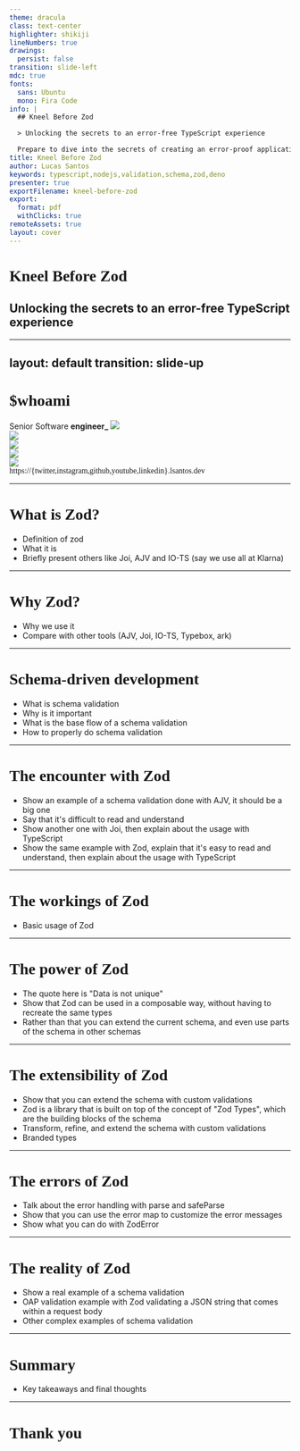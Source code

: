 ```yaml
---
theme: dracula
class: text-center
highlighter: shikiji
lineNumbers: true
drawings:
  persist: false
transition: slide-left
mdc: true
fonts:
  sans: Ubuntu
  mono: Fira Code
info: |
  ## Kneel Before Zod

  > Unlocking the secrets to an error-free TypeScript experience

  Prepare to dive into the secrets of creating an error-proof application. Unlock the full potential of Zod, the powerful TypeScript library for schema validation. Discover techniques, tips, and best practices that will elevate your code to new heights of reliability. Join us on this transformative journey as we harness the might of Zod and master the art of error-proofing, ensuring flawless applications that stand the test of time.
title: Kneel Before Zod
author: Lucas Santos
keywords: typescript,nodejs,validation,schema,zod,deno
presenter: true
exportFilename: kneel-before-zod
export:
  format: pdf
  withClicks: true
remoteAssets: true
layout: cover
---
```


<style scoped>
  h2 {
    @apply bg-[--red] text-[--purple-dark]! fw-bold text-white text-nowrap pr-[2px];
  }
</style>

# Kneel Before Zod

## Unlocking the secrets to an error-free TypeScript experience

---
layout: default
transition: slide-up
---

<style scoped>
  h1 {
    @apply text-center;
    font-family: 'Quantico'
  }
  #avatar {
    @apply w-full h-full text-center grid! items-center justify-items-center;
    grid-template-columns: repeat(5, 1fr);
    grid-template-rows: repeat(5, 1fr);
  }
  img {
    grid-area: 1 / 2 / 5 / 5;
  }
  div.position {
    grid-area: 1 / 1 / 5 / 2;
    @apply text-center;
  }
  div.logogde {
    grid-area: 1 / 5 / 3 / 6;
    @apply text-center;
  }
  div.logomvp {
    grid-area: 2 / 5 / 4 / 6;
    @apply text-center;
  }
  div.logodocker {
    grid-area: 3 / 5 / 5 / 6;
    @apply text-center;
  }
  div.socials {
    @apply text-center;
    grid-area: 5 / 1 / 6 / 6;
  }
</style>

# $whoami

<div id="avatar">
  <div class="position">
    <span class="text-nowrap font-size-[15px]">Senior Software <span class="bg-[--yellow] text-[--purple-darker] px-[3px] py-[1px]"><b>engineer_</b></span></span>
    <img class="mt-[5px]" src="/klarna.png" />
  </div>
  <img class="b-rd-[50%] w-[60%]" src="/avatar.png" />

  <div class="logogde">
    <img class="w-[55%] mt-5" src="/gde.png" />
  </div>
  <div class="logomvp">
    <img class="w-[65%] mt-5" src="/mvp.png" />
  </div>
  <div class="logodocker">
    <img class="w-[65%] mt-5" src="/captains.png" />
  </div>
  <div class="socials" style="font-family: 'Fira Code', mono;">
    <span>https://</span><span class="text-[--green]">{twitter,instagram,github,youtube,linkedin}</span><span>.lsantos.dev</span>
  </div>
</div>

---

# What is Zod?

- Definition of zod
- What it is
- Briefly present others like Joi, AJV and IO-TS (say we use all at Klarna)

---

# Why Zod?

- Why we use it
- Compare with other tools (AJV, Joi, IO-TS, Typebox, ark)

---

# Schema-driven development

- What is schema validation
- Why is it important
- What is the base flow of a schema validation
- How to properly do schema validation

---

# The encounter with Zod

- Show an example of a schema validation done with AJV, it should be a big one
- Say that it's difficult to read and understand
- Show another one with Joi, then explain about the usage with TypeScript
- Show the same example with Zod, explain that it's easy to read and understand, then explain about the usage with TypeScript

---

# The workings of Zod

- Basic usage of Zod

---

# The power of Zod

- The quote here is "Data is not unique"
- Show that Zod can be used in a composable way, without having to recreate the same types
- Rather than that you can extend the current schema, and even use parts of the schema in other schemas

---

# The extensibility of Zod

- Show that you can extend the schema with custom validations
- Zod is a library that is built on top of the concept of "Zod Types", which are the building blocks of the schema
- Transform, refine, and extend the schema with custom validations
- Branded types

---

# The errors of Zod

- Talk about the error handling with parse and safeParse
- Show that you can use the error map to customize the error messages
- Show what you can do with ZodError

---

# The reality of Zod

- Show a real example of a schema validation
- OAP validation example with Zod validating a JSON string that comes within a request body
- Other complex examples of schema validation

---

# Summary

- Key takeaways and final thoughts

---

# Thank you
